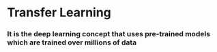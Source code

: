 # Transfer Learning

### It is the deep learning concept that uses pre-trained models which are trained over millions of data
